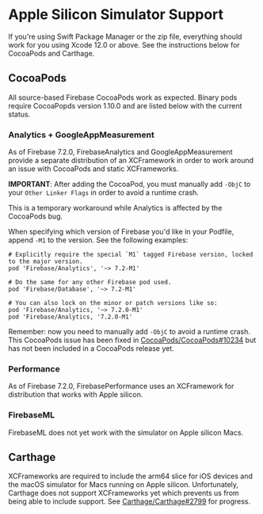 # Apple Silicon Simulator Support

If you're using Swift Package Manager or the zip file, everything should work for you
using Xcode 12.0 or above. See the instructions below for CocoaPods and Carthage.

## CocoaPods

All source-based Firebase CocoaPods work as expected. Binary pods require CocoaPopds version 1.10.0
and are listed below with the current status.

### Analytics + GoogleAppMeasurement

As of Firebase 7.2.0, FirebaseAnalytics and GoogleAppMeasurement provide a separate distribution of
an XCFramework in order to work around an issue with CocoaPods and static XCFrameworks. 

**IMPORTANT**: After adding the CocoaPod, you must manually add `-ObjC` to your `Other Linker Flags`
in order to avoid a runtime crash.

This is a temporary workaround while Analytics is affected by the CocoaPods bug.

When specifying which version of Firebase you'd like in your Podfile, append `-M1` to the version.
See the following examples:

```
# Explicitly require the special `M1` tagged Firebase version, locked to the major version.
pod 'Firebase/Analytics', '~> 7.2-M1'

# Do the same for any other Firebase pod used.
pod 'Firebase/Database', '~> 7.2-M1'

# You can also lock on the minor or patch versions like so:
pod 'Firebase/Analytics, '~> 7.2.0-M1'
pod 'Firebase/Analytics, '7.2.0-M1'
```

Remember: now you need to manually add `-ObjC` to avoid a runtime crash. This CocoaPods issue has
been fixed in
[CocoaPods/CocoaPods#10234](https://github.com/CocoaPods/CocoaPods/pull/10234) but has not been
included in a CocoaPods release yet.

### Performance

As of Firebase 7.2.0, FirebasePerformance uses an XCFramework for distribution that works with
Apple silicon.

### FirebaseML

FirebaseML does not yet work with the simulator on Apple silicon Macs.

## Carthage

XCFrameworks are required to include the arm64 slice for iOS devices and the macOS simulator for
Macs running on Apple silicon. Unfortunately, Carthage does not support XCFrameworks yet which
prevents us from being able to include support. See
[Carthage/Carthage#2799](https://github.com/Carthage/Carthage/issues/2799) for progress.

